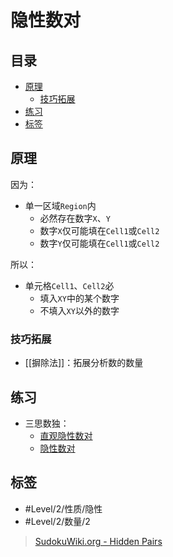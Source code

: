 # 隐性数对

<!-- START doctoc generated TOC please keep comment here to allow auto update -->
<!-- DON'T EDIT THIS SECTION, INSTEAD RE-RUN doctoc TO UPDATE -->
## 目录

- [原理](#%E5%8E%9F%E7%90%86)
  - [技巧拓展](#%E6%8A%80%E5%B7%A7%E6%8B%93%E5%B1%95)
- [练习](#%E7%BB%83%E4%B9%A0)
- [标签](#%E6%A0%87%E7%AD%BE)

<!-- END doctoc generated TOC please keep comment here to allow auto update -->

## 原理

因为：
- 单一区域`Region`内
	- 必然存在数字`X`、`Y`
	- 数字`X`仅可能填在`Cell1`或`Cell2`
	- 数字`Y`仅可能填在`Cell1`或`Cell2`

所以：
- 单元格`Cell1`、`Cell2`必
	- 填入`XY`中的某个数字
	- 不填入`XY`以外的数字

###  技巧拓展

- [[摒除法]]：拓展分析数的数量

## 练习

- 三思数独：
	- [直观隐性数对](https://www.12634.com/learning/direct-hidden-pair/index)
	- [隐性数对](https://www.12634.com/learning/hidden-pair/index)

## 标签

- #Level/2/性质/隐性
- #Level/2/数量/2

> [SudokuWiki.org - Hidden Pairs](https://www.sudokuwiki.org/Hidden_Candidates#HP)
